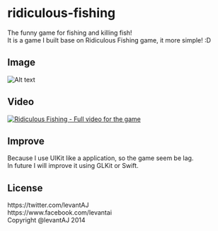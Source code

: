 ridiculous-fishing
==================

<div>The funny game for fishing and killing fish!</div>
<div>It is a game I built base on Ridiculous Fishing game, it more simple! :D</div>

## Image
![Alt text](https://pbs.twimg.com/media/Bk9VEsQCUAE5FqE.png "Cover for Ridiculous Fishing")

## Video
[![Ridiculous Fishing - Full video for the game](http://img.youtube.com/vi/clXIkomGH14/0.jpg)](https://www.youtube.com/watch?v=clXIkomGH14)

## Improve
<div>Because I use UIKit like a application, so the game seem be lag.</div>
<div>In future I will improve it using GLKit or Swift.</div>

## License
<div>https://twitter.com/levantAJ</div>
<div>https://www.facebook.com/levantai</div>
<div>Copyright @levantAJ 2014</div>
